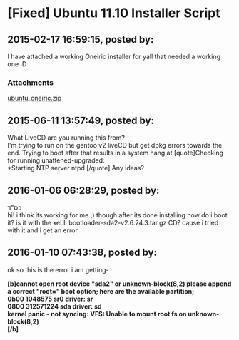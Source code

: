 # [Fixed] Ubuntu 11.10 Installer Script

## 2015-02-17 16:59:15, posted by: <Unknown User>

I have attached a working Oneiric installer for yall that needed a working one :D

### Attachments

[ubuntu_oneiric.zip](ubuntu_oneiric.zip)

## 2015-06-11 13:57:49, posted by: <Unknown User>

What LiveCD are you running this from?   
 I'm trying to run on the gentoo v2 liveCD but get dpkg errors towards the end. Trying to boot after that results in a system hang at [quote]Checking for running unattened-upgraded:  
 *Starting NTP server ntpd [/quote] Any ideas?

## 2016-01-06 06:28:29, posted by: <Unknown User>

בס"ד  
 hi! i think its working for me ;) though after its done installing how do i boot it? is it with the xeLL bootloader-sda2-v2.6.24.3.tar.gz CD? cause i tried with it and i get an error.

## 2016-01-10 07:43:38, posted by: <Unknown User>

ok so this is the error i am getting-  
   
 **[b]cannot open root device "sda2" or unknown-block(8,2) please append a correct "root=" boot option; here are the available partition;  
 0b00 1048575 sr0 driver: sr  
 0800 312571224 sda driver: sd  
 kernel panic - not syncing: VFS: Unable to mount root fs on unknown-block(8,2)  
 [/b]**